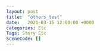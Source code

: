 ```yaml
---
layout: post
title:  "others_test"
date:   2021-03-15 12:00:00 +0000
categories: Etc
Tags: Story Etc
SceneCode: []
---
```

